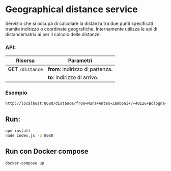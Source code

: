 
# Geographical distance service
Servizio che si occupa di calcolare la distanza tra due punti specificati tramite indirizzo o coordinate geografiche.
Internamente utilizza le api di distancematrix.ai per il calcolo delle distanze.

### API:
| Risorsa | Parametri |
| - | -|
| GET `/distance` | **from**: indirizzo di partenza. |
| | **to**: indirizzo di arrivo. |

### Esempio
```sh
http://localhost:8080/distance?from=Mura+Anteo+Zamboni+7+40126+Bologna+%28BO%29%0D%0A&to=Ferrara
```

## Run:
```sh
npm install
node index.js -p 8080
```

## Run con Docker compose
```sh
docker-compose up
```
\
\
&nbsp;
